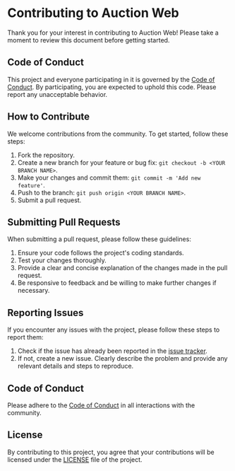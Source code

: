 # Contributing to Auction Web

Thank you for your interest in contributing to Auction Web! Please take a moment to review this document before getting started.

## Code of Conduct

This project and everyone participating in it is governed by the [Code of Conduct](CODE-OF-CONDUCT.md). By participating, you are expected to uphold this code. Please report any unacceptable behavior.

## How to Contribute

We welcome contributions from the community. To get started, follow these steps:

1. Fork the repository.
2. Create a new branch for your feature or bug fix: `git checkout -b <YOUR BRANCH NAME>`.
3. Make your changes and commit them: `git commit -m 'Add new feature'`.
4. Push to the branch: `git push origin <YOUR BRANCH NAME>`.
5. Submit a pull request.

## Submitting Pull Requests

When submitting a pull request, please follow these guidelines:

1. Ensure your code follows the project's coding standards.
2. Test your changes thoroughly.
3. Provide a clear and concise explanation of the changes made in the pull request.
4. Be responsive to feedback and be willing to make further changes if necessary.

## Reporting Issues

If you encounter any issues with the project, please follow these steps to report them:

1. Check if the issue has already been reported in the [issue tracker](https://github.com/OSP-Foundation/Auction-Web/issues).
2. If not, create a new issue. Clearly describe the problem and provide any relevant details and steps to reproduce.

## Code of Conduct

Please adhere to the [Code of Conduct](CODE_OF_CONDUCT.md) in all interactions with the community.

## License

By contributing to this project, you agree that your contributions will be licensed under the [LICENSE](LICENSE) file of the project.

